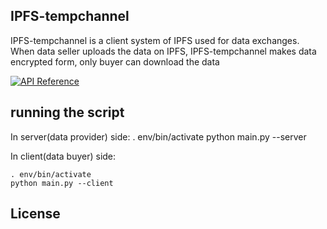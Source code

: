 ## IPFS-tempchannel

IPFS-tempchannel is a client system of IPFS used for data exchanges.
When data seller uploads the data on IPFS, IPFS-tempchannel makes data encrypted form, only buyer can download the data

[![API Reference](
)](https://godoc.org/github.com/ethereum/go-ethereum)

## running the script

In server(data provider) side:
    . env/bin/activate
    python main.py --server

In client(data buyer) side:

    . env/bin/activate
    python main.py --client

## License

